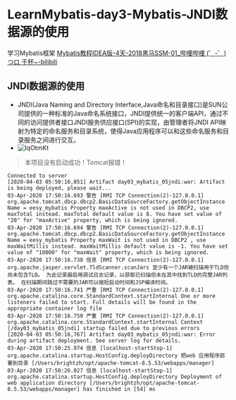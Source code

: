 # LearnMybatis-day3-Mybatis-JNDI数据源的使用

学习Mybatis框架
[Mybatis教程IDEA版-4天-2018黑马SSM-01_哔哩哔哩 (゜-゜)つロ 干杯~-bilibili](https://www.bilibili.com/video/BV1Db411s7F5?from=search&seid=17279186468718936332)

## JNDI数据源的使用
- JNDI(Java Naming and Directory Interface,Java命名和目录接口)是SUN公司提供的一种标准的Java命名系统接口，JNDI提供统一的客户端API，通过不同的访问提供者接口JNDI服务供应接口(SPI)的实现，由管理者将JNDI API映射为特定的命名服务和目录系统，使得Java应用程序可以和这些命名服务和目录服务之间进行交互。
- ![IqOtmKt](https://i.imgur.com/IqOtmKt.png)

> 本项目没有启动成功！Tomcat报错！

```
Connected to server
[2020-04-03 05:50:16,051] Artifact day03_mybatis_05jndi:war: Artifact is being deployed, please wait...
03-Apr-2020 17:50:16.693 警告 [RMI TCP Connection(2)-127.0.0.1] org.apache.tomcat.dbcp.dbcp2.BasicDataSourceFactory.getObjectInstance Name = eesy_mybatis Property maxActive is not used in DBCP2, use maxTotal instead. maxTotal default value is 8. You have set value of "20" for "maxActive" property, which is being ignored.
03-Apr-2020 17:50:16.694 警告 [RMI TCP Connection(2)-127.0.0.1] org.apache.tomcat.dbcp.dbcp2.BasicDataSourceFactory.getObjectInstance Name = eesy_mybatis Property maxWait is not used in DBCP2 , use maxWaitMillis instead. maxWaitMillis default value is -1. You have set value of "10000" for "maxWait" property, which is being ignored.
03-Apr-2020 17:50:16.738 信息 [RMI TCP Connection(2)-127.0.0.1] org.apache.jasper.servlet.TldScanner.scanJars 至少有一个JAR被扫描用于TLD但尚未包含TLD。 为此记录器启用调试日志记录，以获取已扫描但未在其中找到TLD的完整JAR列表。 在扫描期间跳过不需要的JAR可以缩短启动时间和JSP编译时间。
03-Apr-2020 17:50:16.741 严重 [RMI TCP Connection(2)-127.0.0.1] org.apache.catalina.core.StandardContext.startInternal One or more listeners failed to start. Full details will be found in the appropriate container log file
03-Apr-2020 17:50:16.750 严重 [RMI TCP Connection(2)-127.0.0.1] org.apache.catalina.core.StandardContext.startInternal Context [/day03_mybatis_05jndi] startup failed due to previous errors
[2020-04-03 05:50:16,767] Artifact day03_mybatis_05jndi:war: Error during artifact deployment. See server log for details.
03-Apr-2020 17:50:25.974 信息 [localhost-startStop-1] org.apache.catalina.startup.HostConfig.deployDirectory 把web 应用程序部署到目录 [/Users/brightzh/opt/apache-tomcat-8.5.53/webapps/manager]
03-Apr-2020 17:50:26.027 信息 [localhost-startStop-1] org.apache.catalina.startup.HostConfig.deployDirectory Deployment of web application directory [/Users/brightzh/opt/apache-tomcat-8.5.53/webapps/manager] has finished in [54] ms

```


​           